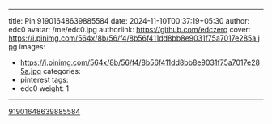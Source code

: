 
---
title: Pin 91901648639885584
date: 2024-11-10T00:37:19+05:30
author: edc0
avatar: /me/edc0.jpg
authorlink: https://github.com/edczero
cover: https://i.pinimg.com/564x/8b/56/f4/8b56f411dd8bb8e9031f75a7017e285a.jpg
images:
   - https://i.pinimg.com/564x/8b/56/f4/8b56f411dd8bb8e9031f75a7017e285a.jpg
categories:
  - pinterest
tags:
  - edc0
weight: 1
---

<!--more-->

[91901648639885584](https://in.pinterest.com/pin/91901648639885584/)

	